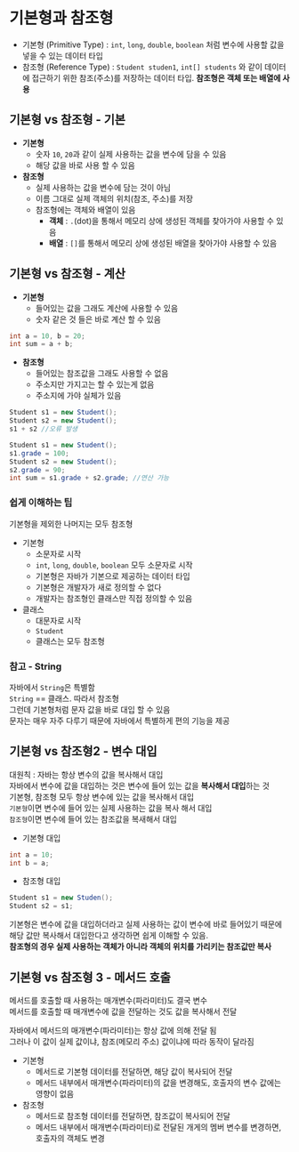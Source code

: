 # 기본형과 참조형

- 기본형 (Primitive Type) : `int`, `long`, `double`, `boolean` 처럼 변수에 사용할 값을 넣을 수 있는 데이터 타입
- 참조형 (Reference Type) : `Student studen1`, `int[] students` 와 같이 데이터에 접근하기 위한 참조(주소)를 저장하는 데이터 타입. **참조형은 객체 또는 배열에 사용**

## 기본형 vs 참조형 - 기본
+ **기본형**
  + 숫자 `10`, `20`과 같이 실제 사용하는 값을 변수에 담을 수 있음
  + 해당 값을 바로 사용 할 수 있음
+ **참조형**
  + 실제 사용하는 값을 변수에 담는 것이 아님
  + 이름 그대로 실제 객체의 위치(참조, 주소)를 저장
  + 참조형에는 객체와 배열이 있음
    + **객체** : `.`(dot)을 통해서 메모리 상에 생성된 객체를 찾아가야 사용할 수 있음
    + **배열** : `[]`를 통해서 메모리 상에 생성된 배열을 찾아가야 사용할 수 있음

## 기본형 vs 참조형 - 계산
+ **기본형**
  + 들어있는 값을 그래도 계산에 사용할 수 있음
  + 숫자 같은 것 들은 바로 계산 할 수 있음
```java
int a = 10, b = 20;
int sum = a + b;
```
+ **참조형**
  + 들어있는 참조값을 그래도 사용할 수 없음
  + 주소지만 가지고는 할 수 있는게 없음
  + 주소지에 가야 실체가 있음
```java
Student s1 = new Student();
Student s2 = new Student();
s1 + s2 //오류 발생
```
```java
Student s1 = new Student();
s1.grade = 100;
Student s2 = new Student();
s2.grade = 90;
int sum = s1.grade + s2.grade; //연산 가능
```
### 쉽게 이해하는 팁
기본형을 제외한 나머지는 모두 참조형
+ 기본형
  + 소문자로 시작
  + `int`, `long`, `double`, `boolean` 모두 소문자로 시작
  + 기본형은 자바가 기본으로 제공하는 데이터 타입
  + 기본형은 개발자가 새로 정의할 수 없다
  + 개발자는 참조형인 클래스만 직접 정의할 수 있음
+ 클래스
  + 대문자로 시작
  + `Student`
  + 클래스는 모두 참조형

### 참고 - String
자바에서 `String`은 특별함 <br>
`String` == 클래스. 따라서 참조형 <br>
그런데 기본형처럼 문자 값을 바로 대입 할 수 있음 <br>
문자는 매우 자주 다루기 때문에 자바에서 특별하게 편의 기능을 제공 <br>

## 기본형 vs 참조형2 - 변수 대입
대원칙 : 자바는 항상 변수의 값을 복사해서 대입 <br>
자바에서 변수에 값을 대입하는 것은 변수에 들어 있는 값을 <b>복사해서 대입</b>하는 것 <br>
기본형, 참조형 모두 항상 변수에 있는 값을 복사해서 대입 <br>
`기본형`이면 변수에 들어 있는 실제 사용하는 값을 복사 해서 대입 <br>
`참조형`이면 변수에 들어 있는 참조값을 복새해서 대입

+ 기본형 대입
```java
int a = 10;
int b = a;
```
+ 참조형 대입
```java
Student s1 = new Studen();
Student s2 = s1;
```
기본형은 변수에 값을 대입하더라고 실제 사용하는 값이 변수에 바로 들어있기 때문에 해당 값만 복사해서 대입한다고 생각하면 쉽게 이해할 수 있음. <br>
<b>참조형의 경우 실제 사용하는 객체가 아니라 객체의 위치를 가리키는 참조값만 복사</b>

## 기본형 vs 참조형 3 - 메서드 호출
메서드를 호출할 때 사용하는 매개변수(파라미터)도 결국 변수 <br>
메서드를 호출할 때 매개변수에 값을 전달하는 것도 값을 복사해서 전달

자바에서 메서드의 매개변수(파라미터)는 항상 값에 의해 전달 됨 <br>
그러나 이 값이 실제 값이냐, 참조(메모리 주소) 값이냐에 따라 동작이 달라짐

+ 기본형
  + 메서드로 기본형 데이터를 전달하면, 해당 값이 복사되어 전달
  + 메서드 내부에서 매개변수(파라미터)의 값을 변경해도, 호출자의 변수 값에는 영향이 없음
+ 참조형
  + 메서드로 참조형 데이터를 전달하면, 참조값이 복사되어 전달
  + 메서드 내부에서 매개변수(파라미터)로 전달된 개게의 멤버 변수를 변경하면, 호출자의 객체도 변경